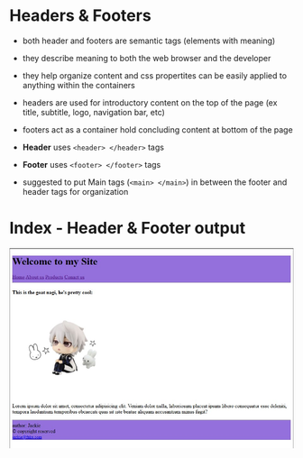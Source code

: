 # Headers & Footers
- both header and footers are semantic tags (elements with meaning)
- they describe meaning to both the web browser and the developer 
- they help organize content and css propertites can be easily applied to anything within the containers
- headers are used for introductory content on the top of the page (ex title, subtitle, logo, navigation bar, etc)
- footers act as a container hold concluding content at bottom of the page

- **Header** uses `<header> </header>` tags
- **Footer** uses `<footer> </footer>` tags
- suggested to put Main tags (`<main> </main>`) in between the footer and header tags for organization

# Index - Header & Footer output
![index output](h&f_output.jpg)